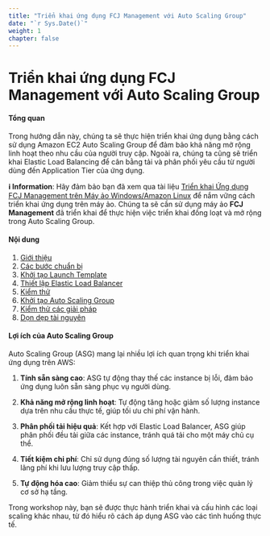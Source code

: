 ```yaml
---
title: "Triển khai ứng dụng FCJ Management với Auto Scaling Group"
date: "`r Sys.Date()`"
weight: 1
chapter: false
---
```


# Triển khai ứng dụng FCJ Management với Auto Scaling Group

#### Tổng quan

Trong hướng dẫn này, chúng ta sẽ thực hiện triển khai ứng dụng bằng cách sử dụng Amazon EC2 Auto Scaling Group để đảm bảo khả năng mở rộng linh hoạt theo nhu cầu của người truy cập. Ngoài ra, chúng ta cũng sẽ triển khai Elastic Load Balancing để cân bằng tải và phân phối yêu cầu từ người dùng đến Application Tier của ứng dụng.

**ℹ️ Information**: Hãy đảm bảo bạn đã xem qua tài liệu [Triển khai Ứng dụng FCJ Management trên Máy ảo Windows/Amazon Linux](https://000004.awsstudygroup.com/) để nắm vững cách triển khai ứng dụng trên máy ảo. Chúng ta sẽ cần sử dụng máy ảo **FCJ Management** đã triển khai để thực hiện việc triển khai đồng loạt và mở rộng trong Auto Scaling Group.


#### Nội dung

1. [Giới thiệu](1-introduction/)
2. [Các bước chuẩn bị](2-preparation/)
3. [Khởi tạo Launch Template](3-create-launch-template/)
4. [Thiết lập Elastic Load Balancer](4-setup-load-balancer/)
5. [Kiểm thử](5-test/)
6. [Khởi tạo Auto Scaling Group](6-create-auto-scaling-group/)
7. [Kiểm thử các giải pháp](7-test-solutions/)
8. [Dọn dẹp tài nguyên](8-cleanup/)

#### Lợi ích của Auto Scaling Group

Auto Scaling Group (ASG) mang lại nhiều lợi ích quan trọng khi triển khai ứng dụng trên AWS:

1. **Tính sẵn sàng cao**: ASG tự động thay thế các instance bị lỗi, đảm bảo ứng dụng luôn sẵn sàng phục vụ người dùng.

2. **Khả năng mở rộng linh hoạt**: Tự động tăng hoặc giảm số lượng instance dựa trên nhu cầu thực tế, giúp tối ưu chi phí vận hành.

3. **Phân phối tải hiệu quả**: Kết hợp với Elastic Load Balancer, ASG giúp phân phối đều tải giữa các instance, tránh quá tải cho một máy chủ cụ thể.

4. **Tiết kiệm chi phí**: Chỉ sử dụng đúng số lượng tài nguyên cần thiết, tránh lãng phí khi lưu lượng truy cập thấp.

5. **Tự động hóa cao**: Giảm thiểu sự can thiệp thủ công trong việc quản lý cơ sở hạ tầng.

Trong workshop này, bạn sẽ được thực hành triển khai và cấu hình các loại scaling khác nhau, từ đó hiểu rõ cách áp dụng ASG vào các tình huống thực tế.

